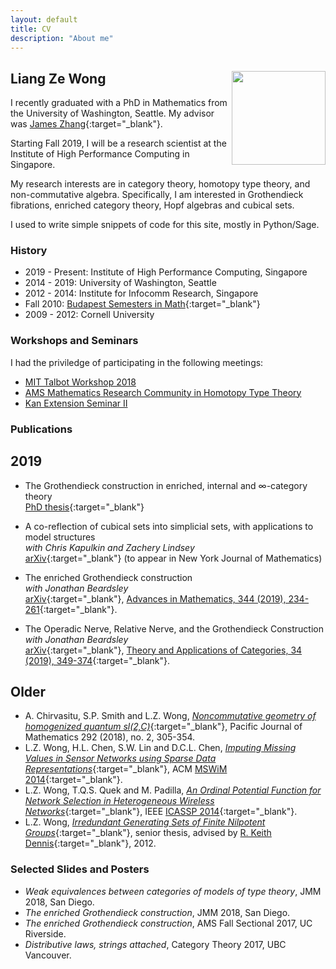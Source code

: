 ```yaml
---
layout: default
title: CV
description: "About me"
---
```


## Liang Ze Wong <img align="right" src="/images/photo.jpg" width="150" />

I recently graduated with a PhD in Mathematics from the University of Washington, Seattle. My advisor was [James Zhang](https://www.math.washington.edu/~zhang/){:target="_blank"}. 

Starting Fall 2019, I will be a research scientist at the Institute of High Performance Computing in Singapore.

My research interests are in category theory, homotopy type theory, and non-commutative algebra.
Specifically, I am interested in Grothendieck fibrations, enriched category theory, Hopf algebras and cubical sets. 

I used to write simple snippets of code for this site, mostly in Python/Sage. 

### History

- 2019 - Present: Institute of High Performance Computing, Singapore
- 2014 - 2019: University of Washington, Seattle
- 2012 - 2014: Institute for Infocomm Research, Singapore
- Fall 2010: [Budapest Semesters in Math](http://www.budapestsemesters.com/){:target="_blank"}
- 2009 - 2012: Cornell University

### Workshops and Seminars

I had the priviledge of participating in the following meetings:
- [MIT Talbot Workshop 2018](http://math.mit.edu/conferences/talbot/index.php?year=2018)
- [AMS Mathematics Research Community in Homotopy Type Theory](http://www.ams.org/programs/research-communities/2017MRC-1)
- [Kan Extension Seminar II](http://www.math.jhu.edu/~eriehl/kanII/)

### Publications

## 2019

- The Grothendieck construction in enriched, internal and $\infty$-category theory  
  [PhD thesis](http://sheaves.github.io/slides/thesis.pdf){:target="_blank"}
  
- A co-reflection of cubical sets into simplicial sets, with applications to model structures  
  *with Chris Kapulkin and Zachery Lindsey*    
  [arXiv](https://arxiv.org/abs/1906.09203){:target="_blank"} (to appear in New York Journal of Mathematics)
  
- The enriched Grothendieck construction  
  *with Jonathan Beardsley*    
  [arXiv](https://arxiv.org/abs/1804.03829){:target="_blank"}, [Advances in Mathematics, 344 (2019), 234-261](https://www.sciencedirect.com/science/article/pii/S0001870818305012?dgcid=author){:target="_blank"}.
  
- The Operadic Nerve, Relative Nerve, and the Grothendieck Construction  
  *with Jonathan Beardsley*  
  [arXiv](https://arxiv.org/abs/1808.08020){:target="_blank"}, [Theory and Applications of Categories, 34 (2019), 349-374](http://www.tac.mta.ca/tac/volumes/34/13/34-13abs.html){:target="_blank"}.

## Older

- A. Chirvasitu, S.P. Smith and L.Z. Wong, [*Noncommutative geometry of homogenized
quantum sl(2,C)*](https://msp.org/pjm/2018/292-2/p04.xhtml){:target="_blank"}, Pacific Journal of Mathematics 292 (2018), no. 2, 305-354.
- L.Z. Wong, H.L. Chen, S.W. Lin and D.C.L. Chen, [*Imputing Missing Values in Sensor Networks using Sparse Data Representations*](http://dx.doi.org/10.1145/2641798.2641816){:target="_blank"}, ACM [MSWiM 2014](http://mswimconf.com/2014/){:target="_blank"}.
- L.Z. Wong, T.Q.S. Quek and M. Padilla, [*An Ordinal Potential Function for Network Selection in Heterogeneous Wireless Networks*](http://dx.doi.org/10.1109/ICASSP.2014.6854780){:target="_blank"}, IEEE [ICASSP 2014](http://www.icassp2014.org/home.html){:target="_blank"}.
- L.Z. Wong, [*Irredundant Generating Sets of Finite Nilpotent Groups*](http://www.math.cornell.edu/files/Research/SeniorTheses/wongLiangThesis.pdf){:target="_blank"},  senior thesis, advised by [R. Keith Dennis](http://www.math.cornell.edu/m/People/Faculty/dennis){:target="_blank"}, 2012.

### Selected Slides and Posters

- *Weak equivalences between categories of models of type theory*, JMM 2018, San Diego.
- *The enriched Grothendieck construction*, JMM 2018, San Diego.
- *The enriched Grothendieck construction*, AMS Fall Sectional 2017, UC Riverside.
- *Distributive laws, strings attached*, Category Theory 2017, UBC Vancouver.

